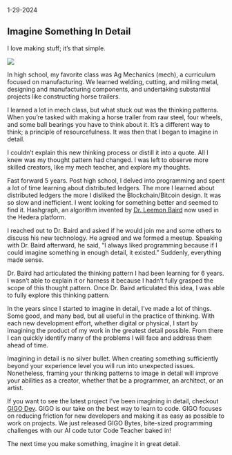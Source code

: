 1-29-2024
## Imagine Something In Detail

I love making stuff; it’s that simple.

![](https://cdn-images-1.medium.com/max/2048/1*j68CFwDVknmCeqlp3mSRgQ.png)

In high school, my favorite class was Ag Mechanics (mech), a curriculum focused on manufacturing. We learned welding, cutting, and milling metal, designing and manufacturing components, and undertaking substantial projects like constructing horse trailers.

I learned a lot in mech class, but what stuck out was the thinking patterns. When you’re tasked with making a horse trailer from raw steel, four wheels, and some ball bearings you have to think about it. It’s a different way to think; a principle of resourcefulness. It was then that I began to imagine in detail.

I couldn’t explain this new thinking process or distill it into a quote. All I knew was my thought pattern had changed. I was left to observe more skilled creators, like my mech teacher, and explore my thoughts.

Fast forward 5 years. Post high school, I delved into programming and spent a lot of time learning about distributed ledgers. The more I learned about distributed ledgers the more I disliked the Blockchain/Bitcoin design. It was so slow and inefficient. I went looking for something better and seemed to find it. Hashgraph, an algorithm invented by [Dr. Leemon Baird](https://www.linkedin.com/in/leemon-baird/) now used in the Hedera platform.

I reached out to Dr. Baird and asked if he would join me and some others to discuss his new technology. He agreed and we formed a meetup. Speaking with Dr. Baird afterward, he said, “I always liked programming because if I could imagine something in enough detail, it existed.” Suddenly, everything made sense.

Dr. Baird had articulated the thinking pattern I had been learning for 6 years. I wasn’t able to explain it or harness it because I hadn’t fully grasped the scope of this thought pattern. Once Dr. Baird articulated this idea, I was able to fully explore this thinking pattern.

In the years since I started to imagine in detail, I’ve made a lot of things. Some good, and many bad, but all useful in the practice of thinking. With each new development effort, whether digital or physical, I start by imagining the product of my work in the greatest detail possible. From there I can quickly identify many of the problems I will face and address them ahead of time.

Imagining in detail is no silver bullet. When creating something sufficiently beyond your experience level you will run into unexpected issues. Nonetheless, framing your thinking patterns to image in detail will improve your abilities as a creator, whether that be a programmer, an architect, or an artist.

If you want to see the latest project I’ve been imagining in detail, checkout [GIGO Dev](https://www.gigo.dev). GIGO is our take on the best way to learn to code. GIGO focuses on reducing friction for new developers and making it as easy as possible to work on projects. We just released GIGO Bytes, bite-sized programming challenges with our AI code tutor Code Teacher baked in!

The next time you make something, imagine it in great detail.
